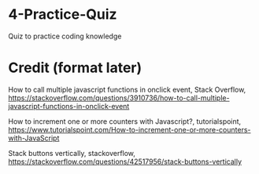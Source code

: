 # 4-Practice-Quiz
Quiz to practice coding knowledge


# Credit (format later)
How to call multiple javascript functions in onclick event, Stack Overflow, https://stackoverflow.com/questions/3910736/how-to-call-multiple-javascript-functions-in-onclick-event

How to increment one or more counters with Javascript?, tutorialspoint, https://www.tutorialspoint.com/How-to-increment-one-or-more-counters-with-JavaScript

Stack buttons vertically, stackoverflow, https://stackoverflow.com/questions/42517956/stack-buttons-vertically